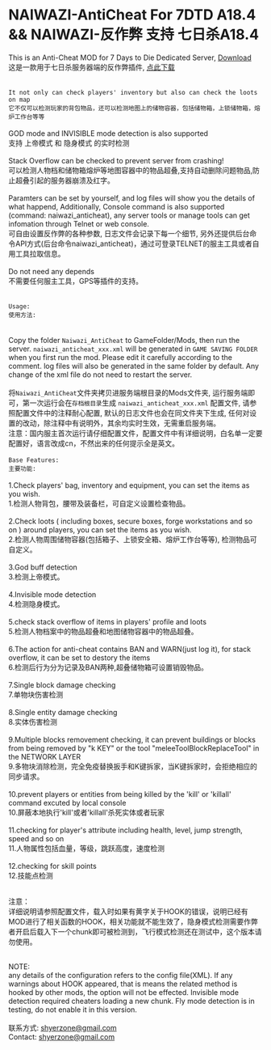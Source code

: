 # NAIWAZI-AntiCheat For 7DTD A18.4 && NAIWAZI-反作弊 支持 七日杀A18.4

This is an Anti-Cheat MOD for 7 Days to Die Dedicated Server, [Download](https://github.com/Naiwazi/NAIWAZI-AntiCheat/releases/download/v1.0.0/Naiwazi_AntiCheat.zip)<br />
这是一款用于七日杀服务器端的反作弊插件, [点此下载](https://github.com/Naiwazi/NAIWAZI-AntiCheat/releases/download/V1.1.0/Naiwazi_AntiCheat.zip)<br />
<br />
<br />
`It not only can check players' inventory but also can check the loots on map`<br />
`它不仅可以检测玩家的背包物品，还可以检测地图上的储物容器，包括储物箱，上锁储物箱，熔炉工作台等等`<br />
<br />
GOD mode and INVISIBLE mode detection is also supported<br />
支持 上帝模式 和 隐身模式 的实时检测<br />
<br />
Stack Overflow can be checked to prevent server from crashing!<br />
可以检测人物档和储物箱熔炉等地图容器中的物品超叠,支持自动删除问题物品,防止超叠引起的服务器崩溃及红字。<br />
<br />
Paramters can be set by yourself, and log files will show you the details of what happend, Additionally, Console command is also supported (command: naiwazi_anticheat), any server tools or manage tools can get infomation through Telnet or web console.<br />
可自由设置反作弊的各种参数, 日志文件会记录下每一个细节, 另外还提供后台命令API方式(后台命令naiwazi_anticheat)，通过可登录TELNET的服主工具或者自用工具拉取信息。<br />
<br />
Do not need any depends<br />
不需要任何服主工具，GPS等插件的支持。<br />
<br />
<br />
`Usage:`<br />
`使用方法: `<br />
<br />
<br />
Copy the folder `Naiwazi_AntiCheat` to GameFolder/Mods, then run the server. `naiwazi_anticheat_xxx.xml` will be generated in `GAME SAVING FOLDER` when you first run the mod. Please edit it carefully according to the comment. log files will also be generated in the same folder by default. Any change of the xml file do not need to restart the server.<br /><br />
将`Naiwazi_AntiCheat`文件夹拷贝进服务端根目录的Mods文件夹, 运行服务端即可，第一次运行会在`存档根目录`生成 `naiwazi_anticheat_xxx.xml` 配置文件, 请参照配置文件中的注释耐心配置, 默认的日志文件也会在同文件夹下生成, 任何对设置的改动，除注释中有说明外，其余均实时生效，无需重启服务端。<br />
注意：国内服主首次运行请仔细配置文件，配置文件中有详细说明，白名单一定要配置好，语言改成cn，不然出来的任何提示全是英文。
<br />
<br />
`Base Features:`<br />
`主要功能: `<br />
<br />
1.Check players' bag, inventory and equipment, you can set the items as you wish.<br />
1.检测人物背包，腰带及装备栏，可自定义设置检查物品。<br />
<br />
2.Check loots ( including boxes, secure boxes, forge workstations and so on ) around players, you can set the items as you wish.<br />
2.检测人物周围储物容器(包括箱子、上锁安全箱、熔炉工作台等等), 检测物品可自定义。<br />
<br />
3.God buff detection<br />
3.检测上帝模式。<br /><br />
4.Invisible mode detection<br />
4.检测隐身模式。<br />
<br />
5.check stack overflow of items in players' profile and loots  <br />
5.检测人物档案中的物品超叠和地图储物容器中的物品超叠。<br />
<br />
6.The action for anti-cheat contains BAN and WARN(just log it), for stack overflow, it can be set to destory the items <br />
6.检测后行为分为记录及BAN两种,超叠储物箱可设置销毁物品。<br />
<br />
7.Single block damage checking<br />
7.单物块伤害检测<br /><br />
8.Single entity damage checking<br />
8.实体伤害检测<br /><br />
9.Multiple blocks removement checking, it can prevent buildings or blocks from being removed by "k KEY" or the tool "meleeToolBlockReplaceTool" in the NETWORK LAYER<br />
9.多物块消除检测，完全免疫替换扳手和K键拆家，当K键拆家时，会拒绝相应的同步请求。<br /><br />
10.prevent players or entities from being killed by the 'kill' or 'killall' command excuted by local console<br />
10.屏蔽本地执行'kill'或者'killall'杀死实体或者玩家<br /><br />
11.checking for player's attribute including health, level, jump strength, speed and so on<br />
11.人物属性包括血量，等级，跳跃高度，速度检测<br /><br />
12.checking for skill points<br />
12.技能点检测<br /><br />

注意：<br />
详细说明请参照配置文件，载入时如果有黄字关于HOOK的错误，说明已经有MOD进行了相关函数的HOOK，相关功能就不能生效了，隐身模式检测需要作弊者开启后载入下一个chunk即可被检测到，飞行模式检测还在测试中，这个版本请勿使用。<br />
<br />

NOTE:<br />
any details of the configuration refers to the config file(XML). If any warnings about HOOK appeared, that is means the related method is hooked by other mods, the option will not be effected. Invisible mode detection required cheaters loading a new chunk. Fly mode detection is in testing, do not enable it in this version.<br />
<br />
联系方式: shyerzone@gmail.com <br />
Contact: shyerzone@gmail.com <br />
